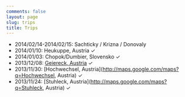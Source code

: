 ```yaml
---
comments: false
layout: page
slug: trips
title: Trips
---
```


 - 2014/02/14-2014/02/15: Sachticky / Krizna / Donovaly
 - 2014/01/10: Heukuppe, Austria ✓
 - 2014/01/03: Chopok/Dumbier, Slovensko ✓
 - 2013/12/08: [Geiereck, Austria](http://www.bergfex.at/#/sommer/steiermark/touren/schneeschuh/8343,vom-hauereck-zur-pretul/) ✓
 - 2013/11/30: [Hochwechsel, Austria](http://maps.google.com/maps?q=Hochwechsel, Austria) ✓
 - 2013/11/24: [Stuhleck, Austria](http://maps.google.com/maps?q=Stuhleck, Austria) ✓

